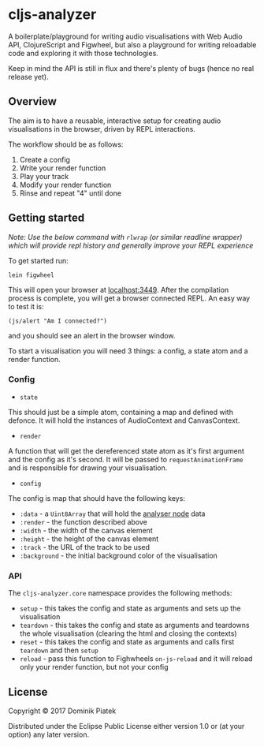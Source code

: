 # cljs-analyzer

A boilerplate/playground for writing audio visualisations with Web Audio API, ClojureScript and Figwheel, but also a playground for writing reloadable code and exploring it with those technologies.

Keep in mind the API is still in flux and there's plenty of bugs (hence no real release yet).

## Overview

The aim is to have a reusable, interactive setup for creating audio visualisations in the browser, driven by REPL interactions.

The workflow should be as follows:

1. Create a config
2. Write your render function
3. Play your track
4. Modify your render function
5. Rinse and repeat "4" until done

## Getting started

_Note: Use the below command with `rlwrap` (or similar readline wrapper) which will provide repl history and
generally improve your REPL experience_

To get started run:

    lein figwheel

This will open your browser at [localhost:3449](http://localhost:3449/). After the compilation process is complete, you will
get a browser connected REPL. An easy way to test it is:

    (js/alert "Am I connected?")

and you should see an alert in the browser window.

To start a visualisation you will need 3 things: a config, a state atom and a render function.

### Config

- `state`

This should just be a simple atom, containing a map and defined with defonce. It will hold the instances
of AudioContext and CanvasContext.

- `render`

A function that will get the dereferenced state atom as it's first argument and the config as it's second. It will be passed to `requestAnimationFrame` and is responsible for drawing your visualisation.

- `config`

The config is map that should have the following keys:

- `:data` - a `Uint8Array` that will hold the [analyser node](http://devdocs.io/dom/analysernode) data
- `:render` - the function described above
- `:width` - the width of the canvas element
- `:height` - the height of the canvas element
- `:track` - the URL of the track to be used
- `:background` - the initial background color of the visualisation

### API

The `cljs-analyzer.core` namespace provides the following methods:

- `setup` - this takes the config and state as arguments and sets up the visualisation
- `teardown` - this takes the config and state as arguments and teardowns the whole visualisation (clearing the html and closing the contexts)
- `reset` - this takes the config and state as arguments and calls first `teardown` and then `setup`
- `reload` - pass this function to Fighwheels `on-js-reload` and it will reload only your render function, but not your config


## License

Copyright © 2017 Dominik Piatek

Distributed under the Eclipse Public License either version 1.0 or (at your option) any later version.
